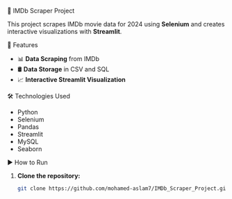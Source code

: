 🎥 IMDb Scraper Project  

This project scrapes IMDb movie data for 2024 using **Selenium** and creates interactive visualizations with **Streamlit**.  

🚀 Features  
- 📊 **Data Scraping** from IMDb  
- 🛢️ **Data Storage** in CSV and SQL  
- 📈 **Interactive Streamlit Visualization**  

 🛠️ Technologies Used  
- Python  
- Selenium  
- Pandas  
- Streamlit  
- MySQL
- Seaborn

▶️ How to Run  
1. **Clone the repository:**  
   ```bash
   git clone https://github.com/mohamed-aslam7/IMDb_Scraper_Project.git
